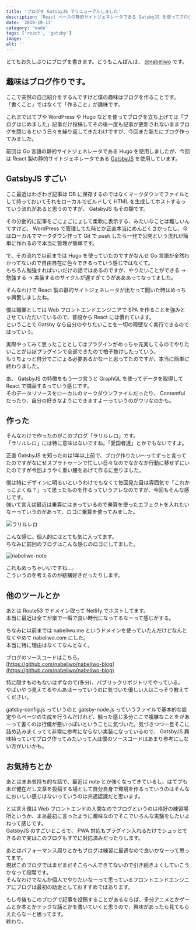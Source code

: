```yaml
---
title: 'ブログを GatsbyJS でリニューアルしました'
description: 'React ベースの静的サイトジェネレータである GatsbyJS を使ってブログを作り直したので解説。'
date: '2019-10-11'
category: 'made'
tags: ['react', 'gatsby']
image: ''
alt: ''
---
```


とてもお久しぶりにブログを書きます。どうもこんばんは、 [@nabeliwo](https://twitter.com/nabeliwo) です。

## 趣味はブログ作りです。

ここで突然の自己紹介をするんですけど僕の趣味はブログを作ることです。  
「書くこと」ではなくて「作ること」が趣味です。

これまではてブや WordPress や Hugo などを使ってブログを立ち上げては「ブログはじめました」記事だけ投稿してその後一度も記事が更新されないままブログを閉じるという日々を繰り返してきたわけですが、今回また新たにブログ作ってみました。

前回は Go 言語の静的サイトジェネレータである Hugo を使用しましたが、今回は React 製の静的サイトジェネレータである [GatsbyJS](https://www.gatsbyjs.org/) を使用しています。

## GatsbyJS すごい

ここ最近はわざわざ記事は DB に保存するのではなくマークダウンでファイルとして持っておいてそれをローカルでビルドして HTML を生成してホストするっていう流れがあると思うのですが、 GatsbyJS もその類です。

その分動的に記事をごにょごにょして柔軟に表示する、みたいなことは難しいんですけど、 WordPress で管理してた時とか正直本当にめんどくさかったし、今はローカルでマークダウン作って Git で push したら一発で公開という流れが簡単に作れるので本当に管理が簡単です。

で、その流れで以前までは Hugo を使っていたのですがなんせ Go 言語が全然わかってないので自由自在に色々できるっていう感じではなくて。  
もちろん勉強すればいいだけの話ではあるのですが、やりたいことができる -> 勉強する -> 実装するのサイクルが遅すぎてうがあああってなってました。

そんなわけで React 製の静的サイトジェネレータが出たって聞いた時はめっちゃ興奮しましたね。

僕は職業としては Web フロントエンドエンジニアで SPA を作ることを強みとさせていただいているので、普段から React には慣れています。  
ということで Gatsby なら自分のやりたいことを一切の障壁なく実行できるのではっていう。

実際やってみて思ったこととしてはプラグインがめっちゃ充実してるのでやりたいことがほぼプラグインで全部できたので拍子抜けしたっていう。  
もうちょっと自分でごにょる必要あるかなーと思ってたのですが、本当に簡単に終わりました。

あ、 GatsbyJS の特徴をもう一つ言うと GraphQL を使ってデータを取得して React で描画するっていう感じです。  
そのデータリソースをローカルのマークダウンファイルだったり、 Contentful だったり、自分の好きなようにできますよーっていうのがウリなのかも。

## 作った

そんなわけで作ったのがこのブログ「ラリルレロ」です。  
「ラリルレロ」には特に意味はないですね。「愛国者達」とかでもないですよ。

正直 GatsbyJS を知ったのは1年以上前で、ブログ作りたい〜ってずっと言ってたのですがなにせスプラトゥーンで忙しい日々なのでなかなか行動に移せずにいたのですが今回ようやく重い腰をあげて作るに至りました。

僕は特にデザインに明るいというわけでもなくて毎回見た目は雰囲気で「これかっこよくね？」って思ったものを作るっていうアレなのですが、今回もそんな感じです。  
強いて言えば最近は乗算にはまっているので乗算を使ったエフェクトを入れたいなーっていうのがあって、ロゴに乗算を使ってみました。

![ラリルレロ](/images/blog/2019/10/renewal-blog/01.gif)

こんな感じ。個人的にはとても気に入ってます。  
ちなみに前回のブログはこんな感じのロゴにしてました。

![nabeliwo-note](/images/blog/2019/10/renewal-blog/02.gif)

これもめっちゃいいですね…。  
こういうのを考えるのが結構好きだったりします。

## 他のツールとか

あとは Route53 でドメイン取って Netlify でホストしてます。  
本当に最近は全てが楽で一瞬で良い時代になってるなーって感じがする。

ちなみに以前までは nabeliwo.me というドメインを使っていたんだけどなんとなくやめて nabeliwo.com にした。  
本当に特に理由はなくてなんとなく。

ブログのソースコードはこちら。  
[https://github.com/nabeliwo/nabeliwo-blog](https://github.com/nabeliwo/nabeliwo-blog)

特に隠すものもないはずなので(多分)、パブリックリポジトリでやっている。  
やばいやつ見えてるやんあほーっていうのに気づいた優しい人はこっそり教えてください。

gatsby-config.js っていうのと gatsby-node.js っていうファイルで基本的な設定やらページの生成を行うんだけれど、触った感じ多分ここで複雑なことをがあーって書くのは行儀が悪いっぽいということに気づいた。気づきつつ一旦そこに詰め込みまくってて非常に参考にならない実装になっているので、 GatsbyJS 興味持っていてブログ作ってみたいって人は僕のソースコードはあまり参考にしない方がいいかも。

## お気持ちとか

あとはまあ気持ち的な話で、最近は note とか強くなってきているし、はてブも未だ健在だし文章を投稿する場として自分自身で環境を作るっていうのはそんなにおいしい感じはないっていうのは共通認識だと思います。

とは言え僕は Web フロントエンドの人間なのでブログというのは格好の練習場所というか、まあ最初に言ったように趣味なのでそこでいろんな実験をしたいよねって感じです。  
GatsbyJS のすごいところで、 PWA 対応もプラグイン入れるだけでシュッとできるので実はこのブログもすでに対応済みだったりします。

あとはパフォーマンス周りとかもブログは練習に最適なので良いかなーって思ってます。  
現状このブログではまだまだそこらへんできてないので引き続きよくしていこうかなって段階です。  
そんなわけでなんか個人でやりたいなーって思っているフロントエンドエンジニアにブログは最初の助走としておすすめではあります。

もし今後もこのブログで記事を投稿することがあるならば、多分アニメとかゲームとか本とかテックな話とかを書いていくと思うので、興味があったら見てもらえたらなーと思ってます。  
終わり。
